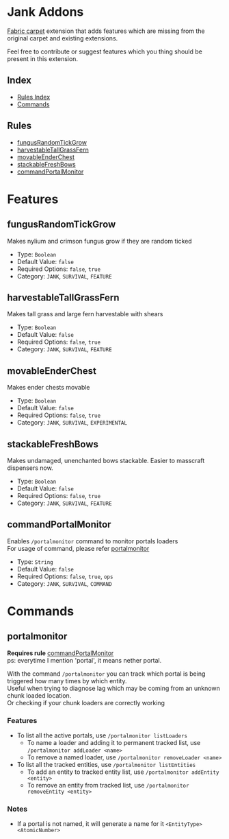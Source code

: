 # Jank Addons
[Fabric carpet](https://github.com/gnembon/fabric-carpet) extension that adds features which are missing from the original carpet and existing extensions.

Feel free to contribute or suggest features which you thing should be present in this extension.

## Index
* [Rules Index](#Rules)
* [Commands](#Commands)

## Rules

* [fungusRandomTickGrow](#fungusRandomTickGrow)
* [harvestableTallGrassFern](#harvestableTallGrassFern)
* [movableEnderChest](#movableEnderChest)
* [stackableFreshBows](#stackableFreshBows)
* [commandPortalMonitor](#commandPortalMonitor)

# Features

## fungusRandomTickGrow
Makes nylium and crimson fungus grow if they are random ticked
* Type: `Boolean`
* Default Value: `false`
* Required Options: `false`, `true`
* Category: `JANK`, `SURVIVAL`, `FEATURE`

## harvestableTallGrassFern
Makes tall grass and large fern harvestable with shears
* Type: `Boolean`
* Default Value: `false`
* Required Options: `false`, `true`
* Category: `JANK`, `SURVIVAL`, `FEATURE`

## movableEnderChest
Makes ender chests movable
* Type: `Boolean`
* Default Value: `false`
* Required Options: `false`, `true`
* Category: `JANK`, `SURVIVAL`, `EXPERIMENTAL`

## stackableFreshBows
Makes undamaged, unenchanted bows stackable. Easier to masscraft dispensers now.
* Type: `Boolean`
* Default Value: `false`
* Required Options: `false`, `true`
* Category: `JANK`, `SURVIVAL`, `FEATURE`

## commandPortalMonitor
Enables `/portalmonitor` command to monitor portals loaders  
For usage of command, please refer [portalmonitor](#portalmonitor)
* Type: `String`
* Default Value: `false`
* Required Options: `false`, `true`, `ops`
* Category: `JANK`, `SURVIVAL`, `COMMAND`

# Commands
## portalmonitor
**Requires rule** [commandPortalMonitor](#commandPortalMonitor)  
ps: everytime I mention 'portal', it means nether portal.  

With the command `/portalmonitor` you can track which portal is being triggered how many times by which entity.  
Useful when trying to diagnose lag which may be coming from an unknown chunk loaded location.  
Or checking if your chunk loaders are correctly working

### Features
* To list all the active portals, use `/portalmonitor listLoaders`
  * To name a loader and adding it to permanent tracked list, use `/portalmonitor addLoader <name>`
  * To remove a named loader, use `/portalmonitor removeLoader <name>`
* To list all the tracked entities, use `/portalmonitor listEntities`
  * To add an entity to tracked entity list, use `/portalmonitor addEntity <entity>`
  * To remove an entity from tracked list, use `/portalmonitor removeEntity <entity>`

### Notes
* If a portal is not named, it will generate a name for it `<EntityType><AtomicNumber>`
